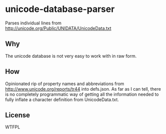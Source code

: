 # unicode-database-parser
Parses individual lines from http://unicode.org/Public/UNIDATA/UnicodeData.txt

## Why
The unicode database is not very easy to work with in raw form.

## How
Opinionated rip of property names and abbreviations from http://www.unicode.org/reports/tr44 into defs.json. As far as I can tell, there is no completely programmatic way of getting all the information needed to fully inflate a character definition from UnicodeData.txt.

## License
WTFPL
